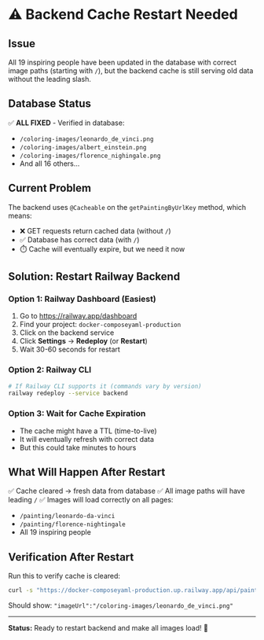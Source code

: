 # ⚠️ Backend Cache Restart Needed

## Issue
All 19 inspiring people have been updated in the database with correct image paths (starting with `/`), but the backend cache is still serving old data without the leading slash.

## Database Status  
✅ **ALL FIXED** - Verified in database:
- `/coloring-images/leonardo_de_vinci.png`
- `/coloring-images/albert_einstein.png`
- `/coloring-images/florence_nighingale.png`
- And all 16 others...

## Current Problem
The backend uses `@Cacheable` on the `getPaintingByUrlKey` method, which means:
- ❌ GET requests return cached data (without `/`)
- ✅ Database has correct data (with `/`)
- ⏱️ Cache will eventually expire, but we need it now

## Solution: Restart Railway Backend

### Option 1: Railway Dashboard (Easiest)
1. Go to https://railway.app/dashboard
2. Find your project: `docker-composeyaml-production`
3. Click on the backend service
4. Click **Settings** → **Redeploy** (or **Restart**)
5. Wait 30-60 seconds for restart

### Option 2: Railway CLI
```bash
# If Railway CLI supports it (commands vary by version)
railway redeploy --service backend
```

### Option 3: Wait for Cache Expiration
- The cache might have a TTL (time-to-live)
- It will eventually refresh with correct data
- But this could take minutes to hours

## What Will Happen After Restart
✅ Cache cleared → fresh data from database
✅ All image paths will have leading `/`
✅ Images will load correctly on all pages:
   - `/painting/leonardo-da-vinci` 
   - `/painting/florence-nightingale`
   - All 19 inspiring people

## Verification After Restart
Run this to verify cache is cleared:
```bash
curl -s "https://docker-composeyaml-production.up.railway.app/api/paintings/leonardo-da-vinci" | grep imageUrl
```

Should show: `"imageUrl":"/coloring-images/leonardo_de_vinci.png"`

---

**Status:** Ready to restart backend and make all images load! 🚀

